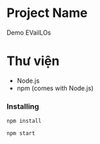 # Project Name
Demo EVailLOs

# Thư viện

- Node.js
- npm (comes with Node.js)

### Installing

```
npm install
```

```
npm start
```

